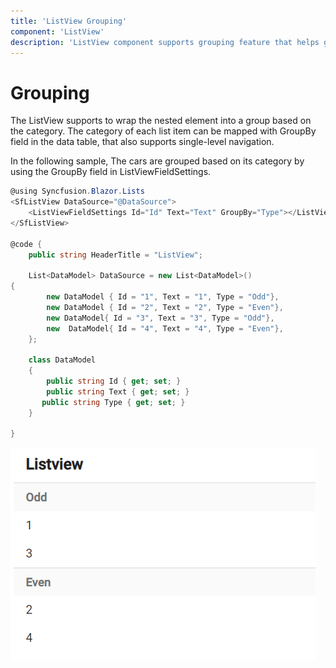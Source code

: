 ```yaml
---
title: 'ListView Grouping'
component: 'ListView'
description: 'ListView component supports grouping feature that helps group the logically related items under a category.'
---
```


# Grouping

The ListView supports to wrap the nested element into a group based on the category. The category of each list item can be mapped with GroupBy field in the data table, that also supports single-level navigation.

In the following sample, The cars are grouped based on its category by using the GroupBy field in ListViewFieldSettings.

```csharp
@using Syncfusion.Blazor.Lists
<SfListView DataSource="@DataSource">
    <ListViewFieldSettings Id="Id" Text="Text" GroupBy="Type"></ListViewFieldSettings>
</SfListView>

@code {
    public string HeaderTitle = "ListView";

    List<DataModel> DataSource = new List<DataModel>()
{
        new DataModel { Id = "1", Text = "1", Type = "Odd"},
        new DataModel { Id = "2", Text = "2", Type = "Even"},
        new DataModel{ Id = "3", Text = "3", Type = "Odd"},
        new  DataModel{ Id = "4", Text = "4", Type = "Even"},
    };

    class DataModel
    {
        public string Id { get; set; }
        public string Text { get; set; }
       public string Type { get; set; }
    }

}

```

![ListView - Grouping](./images/list/grouping-simple.png)
